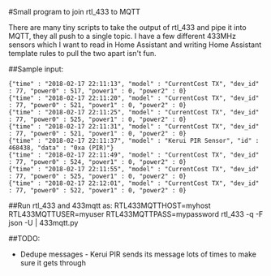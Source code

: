#Small program to join rtl_433 to MQTT

There are many tiny scripts to take the output of rtl_433 and pipe it into
MQTT, they all push to a single topic. I have a few different 433MHz sensors
which I want to read in Home Assistant and writing Home Assistant template
rules to pull the two apart isn't fun.


##Sample input:
```
{"time" : "2018-02-17 22:11:13", "model" : "CurrentCost TX", "dev_id" : 77, "power0" : 517, "power1" : 0, "power2" : 0}
{"time" : "2018-02-17 22:11:20", "model" : "CurrentCost TX", "dev_id" : 77, "power0" : 521, "power1" : 0, "power2" : 0}
{"time" : "2018-02-17 22:11:25", "model" : "CurrentCost TX", "dev_id" : 77, "power0" : 525, "power1" : 0, "power2" : 0}
{"time" : "2018-02-17 22:11:31", "model" : "CurrentCost TX", "dev_id" : 77, "power0" : 521, "power1" : 0, "power2" : 0}
{"time" : "2018-02-17 22:11:37", "model" : "Kerui PIR Sensor", "id" : 468438, "data" : "0xa (PIR)"}
{"time" : "2018-02-17 22:11:49", "model" : "CurrentCost TX", "dev_id" : 77, "power0" : 524, "power1" : 0, "power2" : 0}
{"time" : "2018-02-17 22:11:55", "model" : "CurrentCost TX", "dev_id" : 77, "power0" : 525, "power1" : 0, "power2" : 0}
{"time" : "2018-02-17 22:12:01", "model" : "CurrentCost TX", "dev_id" : 77, "power0" : 522, "power1" : 0, "power2" : 0}
```

##Run rtl_433 and 433mqtt as:
RTL433MQTTHOST=myhost RTL433MQTTUSER=myuser RTL433MQTTPASS=mypassword rtl_433 -q -F json -U | 433mqtt.py

##TODO:
* Dedupe messages - Kerui PIR sends its message lots of times to make sure it
  gets through
